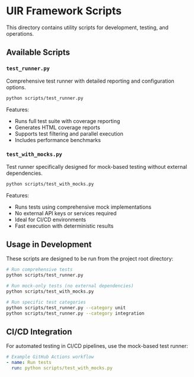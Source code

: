 # UIR Framework Scripts

This directory contains utility scripts for development, testing, and operations.

## Available Scripts

### `test_runner.py`
Comprehensive test runner with detailed reporting and configuration options.

```bash
python scripts/test_runner.py
```

Features:
- Runs full test suite with coverage reporting
- Generates HTML coverage reports
- Supports test filtering and parallel execution
- Includes performance benchmarks

### `test_with_mocks.py`
Test runner specifically designed for mock-based testing without external dependencies.

```bash
python scripts/test_with_mocks.py
```

Features:
- Runs tests using comprehensive mock implementations
- No external API keys or services required
- Ideal for CI/CD environments
- Fast execution with deterministic results

## Usage in Development

These scripts are designed to be run from the project root directory:

```bash
# Run comprehensive tests
python scripts/test_runner.py

# Run mock-only tests (no external dependencies)
python scripts/test_with_mocks.py

# Run specific test categories
python scripts/test_runner.py --category unit
python scripts/test_runner.py --category integration
```

## CI/CD Integration

For automated testing in CI/CD pipelines, use the mock-based test runner:

```yaml
# Example GitHub Actions workflow
- name: Run tests
  run: python scripts/test_with_mocks.py
```